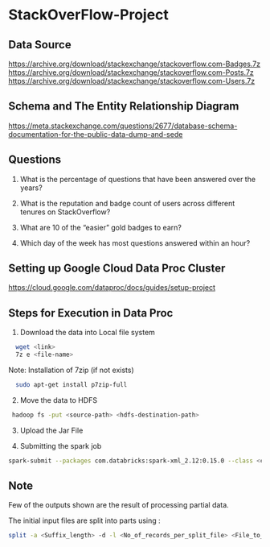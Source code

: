 # StackOverFlow-Project

## Data Source

https://archive.org/download/stackexchange/stackoverflow.com-Badges.7z<br>
https://archive.org/download/stackexchange/stackoverflow.com-Posts.7z<br>
https://archive.org/download/stackexchange/stackoverflow.com-Users.7z<br>

## Schema and The Entity Relationship Diagram

https://meta.stackexchange.com/questions/2677/database-schema-documentation-for-the-public-data-dump-and-sede

## Questions 

1. What is the percentage of questions that have been answered over the years?

2. What is the reputation and badge count of users across different tenures on StackOverflow?

3. What are 10 of the “easier” gold badges to earn?

4. Which day of the week has most questions answered within an hour?

## Setting up Google Cloud Data Proc Cluster

https://cloud.google.com/dataproc/docs/guides/setup-project

## Steps for Execution in Data Proc

1. Download the data into Local file system
```bash
  wget <link>
  7z e <file-name>
```
Note: 
Installation of 7zip (if not exists)
```bash
  sudo apt-get install p7zip-full
```

2. Move the data to HDFS
```bash
 hadoop fs -put <source-path> <hdfs-destination-path>
```
3. Upload the Jar File

4. Submitting the spark job
```bash
spark-submit --packages com.databricks:spark-xml_2.12:0.15.0 --class <class-name> <jar-file-location> <args>
```

## Note

Few of the outputs shown are the result of processing partial data.

The initial input files are split into parts using :
```bash
split -a <Suffix_length> -d -l <No_of_records_per_split_file> <File_to_Split> <Prefix_for_new_files>
```
